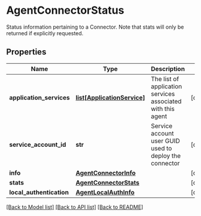 # AgentConnectorStatus

Status information pertaining to a Connector. Note that stats will only be returned if explicitly requested. 
## Properties
Name | Type | Description | Notes
------------ | ------------- | ------------- | -------------
**application_services** | [**list[ApplicationService]**](ApplicationService.md) | The list of application services associated with this agent | [optional] 
**service_account_id** | **str** | Service account user GUID used to deploy the connector | [optional] 
**info** | [**AgentConnectorInfo**](AgentConnectorInfo.md) |  | [optional] 
**stats** | [**AgentConnectorStats**](AgentConnectorStats.md) |  | [optional] 
**local_authentication** | [**AgentLocalAuthInfo**](AgentLocalAuthInfo.md) |  | [optional] 

[[Back to Model list]](../README.md#documentation-for-models) [[Back to API list]](../README.md#documentation-for-api-endpoints) [[Back to README]](../README.md)



